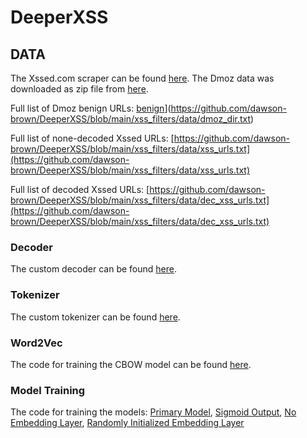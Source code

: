 # DeeperXSS

## DATA
The Xssed.com scraper can be found [here](https://github.com/dawson-brown/DeeperXSS/blob/main/xss_filters/data/xssed/spiders/xss_urls.py). The Dmoz data was downloaded as zip file from [here](https://curlz.org/dmoz_rdf/content.rdf.u8.gz).


Full list of Dmoz benign URLs: [benign](https://github.com/dawson-brown/DeeperXSS/blob/main/xss_filters/data/dmoz_dir.txt)](https://github.com/dawson-brown/DeeperXSS/blob/main/xss_filters/data/dmoz_dir.txt)

Full list of none-decoded Xssed URLs: [https://github.com/dawson-brown/DeeperXSS/blob/main/xss_filters/data/xss_urls.txt](https://github.com/dawson-brown/DeeperXSS/blob/main/xss_filters/data/xss_urls.txt)

Full list of decoded Xssed URLs: [https://github.com/dawson-brown/DeeperXSS/blob/main/xss_filters/data/dec_xss_urls.txt](https://github.com/dawson-brown/DeeperXSS/blob/main/xss_filters/data/dec_xss_urls.txt)


### Decoder
The custom decoder can be found [here](https://github.com/dawson-brown/DeeperXSS/blob/519b92cb04870fdd31339caaa47a2bcd8f4da66d/xss_filters/data/xssed_url_clean.py#L67).

### Tokenizer
The custom tokenizer can be found [here](https://github.com/dawson-brown/DeeperXSS/blob/519b92cb04870fdd31339caaa47a2bcd8f4da66d/xss_filters/data/tokenizer.py#L68).

### Word2Vec

The code for training the CBOW model can be found [here](https://github.com/dawson-brown/DeeperXSS/blob/main/xss_filters/word2vec.py).

### Model Training
The code for training the models:
[Primary Model](https://github.com/dawson-brown/DeeperXSS/blob/main/xss_filters/lstm_softmax.py),
[Sigmoid Output](https://github.com/dawson-brown/DeeperXSS/blob/main/xss_filters/lstm_sigmoid.py),
[No Embedding Layer](https://github.com/dawson-brown/DeeperXSS/blob/main/xss_filters/lstm_sequence.py),
[Randomly Initialized Embedding Layer](https://github.com/dawson-brown/DeeperXSS/blob/main/xss_filters/lstm_random_embed.py)
